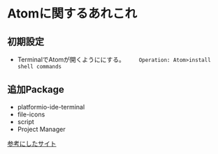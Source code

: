 # Atomに関するあれこれ
## 初期設定
* TerminalでAtomが開くようににする。
　　```Operation: Atom>install shell commands```


## 追加Package
* platformio-ide-terminal
* file-icons
* script
* Project Manager



[参考にしたサイト](https://qiita.com/yoshizaki_kkgk/items/4663148a2b3ca078ddbc)
